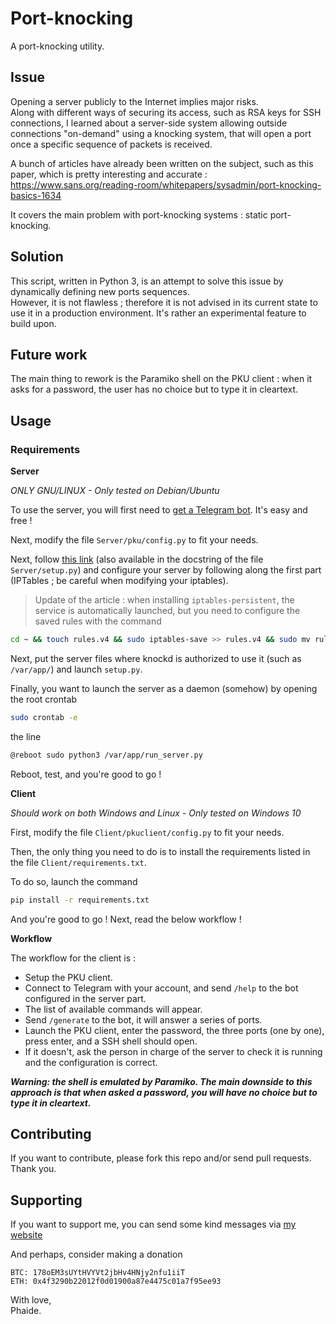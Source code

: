 # Port-knocking
A port-knocking utility. 

## Issue
Opening a server publicly to the Internet implies major risks.<br />
Along with different ways of securing its access, such as RSA keys for SSH connections, I learned about a server-side system allowing outside connections "on-demand" using a knocking system, that will open a port once a specific sequence of packets is received.<br />

A bunch of articles have already been written on the subject, such as this paper, which is pretty interesting and accurate :<br />
https://www.sans.org/reading-room/whitepapers/sysadmin/port-knocking-basics-1634<br />

It covers the main problem with port-knocking systems : static port-knocking.<br />

## Solution
This script, written in Python 3, is an attempt to solve this issue by dynamically defining new ports sequences.<br />
However, it is not flawless ; therefore it is not advised in its current state to use it in a production environment. 
It's rather an experimental feature to build upon.<br />

## Future work
The main thing to rework is the Paramiko shell on the PKU client : when it asks for a password, the user has no choice but to type it in cleartext.

## Usage

### Requirements

**Server**

*ONLY GNU/LINUX - Only tested on Debian/Ubuntu*

To use the server, you will first need to [get a Telegram bot](https://core.telegram.org/bots#3-how-do-i-create-a-bot).
It's easy and free !

Next, modify the file `Server/pku/config.py` to fit your needs.

Next, follow [this link](https://www.digitalocean.com/community/tutorials/how-to-use-port-knocking-to-hide-your-ssh-daemon-from-attackers-on-ubuntu) (also available in the docstring of the file `Server/setup.py`) and configure your server by following along the first part (IPTables ; be careful when modifying your iptables).
> Update of the article : when installing `iptables-persistent`, the service is automatically launched, but you need to configure the saved rules with the command

```bash
cd ~ && touch rules.v4 && sudo iptables-save >> rules.v4 && sudo mv rules.v4 /etc/iptables/
```

Next, put the server files where knockd is authorized to use it (such as `/var/app/`) and launch `setup.py`.

Finally, you want to launch the server as a daemon (somehow) by opening the root crontab

```bash
sudo crontab -e
```

the line

```bash
@reboot sudo python3 /var/app/run_server.py
```

Reboot, test, and you're good to go !

**Client**

*Should work on both Windows and Linux - Only tested on Windows 10*

First, modify the file `Client/pkuclient/config.py` to fit your needs.

Then, the only thing you need to do is to install the requirements listed in the file `Client/requirements.txt`.

To do so, launch the command

```bash
pip install -r requirements.txt
```

And you're good to go ! Next, read the below workflow !

**Workflow**

The workflow for the client is :
- Setup the PKU client.
- Connect to Telegram with your account, and send `/help` to the bot configured in the server part.
- The list of available commands will appear.
- Send `/generate` to the bot, it will answer a series of ports.
- Launch the PKU client, enter the password, the three ports (one by one), press enter, and a SSH shell should open.
- If it doesn't, ask the person in charge of the server to check it is running and the configuration is correct.

***Warning: the shell is emulated by Paramiko. 
The main downside to this approach is that when asked a password, you will have no choice but to type it in cleartext.***

## Contributing
If you want to contribute, please fork this repo and/or send pull requests. Thank you.<br />

## Supporting
If you want to support me, you can send some kind messages via [my website](https://phaide.net/contact)<br />

And perhaps, consider making a donation<br />

    BTC: 178oEM3sUYtHVYVt2jbHv4HNjy2nfu1iiT
    ETH: 0x4f3290b22012f0d01900a87e4475c01a7f95ee93

With love,<br />
Phaide.
